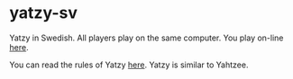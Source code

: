 yatzy-sv
========

Yatzy in Swedish. All players play on the same computer. You play on-line [here](http://mobluse.github.io/yatzy-sv/).

You can read the rules of Yatzy [here](https://en.wikipedia.org/wiki/Yatzy). Yatzy is similar to Yahtzee.
